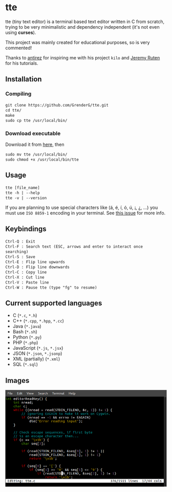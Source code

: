 # tte

tte (tiny text editor) is a terminal based text editor written in C from scratch, trying to be very minimalistic and dependency independent (it's not even using **curses**). 

This project was mainly created for educational purposes, so is very commented!

Thanks to [antirez](http://antirez.com) for inspiring me with his project `kilo` and [Jeremy Ruten](https://twitter.com/yjerem) for his tutorials.

## Installation

### Compiling
```
git clone https://github.com/GrenderG/tte.git
cd tte/
make
sudo cp tte /usr/local/bin/
```
### Download executable
Download it from [here](https://github.com/GrenderG/tte/releases/latest), then
```
sudo mv tte /usr/local/bin/
sudo chmod +x /usr/local/bin/tte
``` 

## Usage
```
tte [file_name]
tte -h | --help
tte -v | --version
```
If you are planning to use special characters like (á, é, í, ó, ú, ¡, ¿, ...) you must use `ISO 8859-1` encoding in your terminal. See [this issue](https://github.com/GrenderG/tte/issues/2) for more info.

## Keybindings
```
Ctrl-Q : Exit
Ctrl-F : Search text (ESC, arrows and enter to interact once searching)
Ctrl-S : Save
Ctrl-E : Flip line upwards
Ctrl-D : Flip line downwards
Ctrl-C : Copy line
Ctrl-X : Cut line
Ctrl-V : Paste line
Ctrl-W : Pause tte (type "fg" to resume)
```

## Current supported languages
* C (`*.c`, `*.h`)
* C++ (`*.cpp`, `*.hpp`, `*.cc`)
* Java (`*.java`)
* Bash (`*.sh`)
* Python (`*.py`)
* PHP (`*.php`)
* JavaScript (`*.js`, `*.jsx`)
* JSON (`*.json`, `*.jsonp`)
* XML (partially) (`*.xml`)
* SQL (`*.sql`)

## Images
![First screenshot](https://raw.githubusercontent.com/GrenderG/tte/master/images/scr_1.png)

